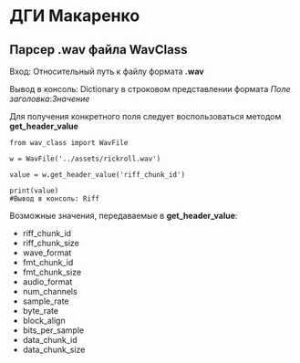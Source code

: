 # ДГИ Макаренко 

## Парсер .wav файла WavClass

Вход:
Относительный путь к файлу формата **.wav**

Вывод в консоль:
Dictionary в строковом представлении формата _Поле заголовка_:_Значение_

Для получения конкретного поля следует воспользоваться методом **get_header_value**

```
from wav_class import WavFile

w = WavFile('../assets/rickroll.wav')

value = w.get_header_value('riff_chunk_id')

print(value)
#Вывод в консоль: Riff
```

Возможные значения, передаваемые в **get_header_value**:
* riff_chunk_id
* riff_chunk_size
* wave_format
* fmt_chunk_id
* fmt_chunk_size
* audio_format
* num_channels
* sample_rate
* byte_rate
* block_align
* bits_per_sample
* data_chunk_id
* data_chunk_size